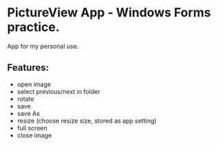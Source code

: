 # PictureView App - Windows Forms practice.
App for my personal use.
## Features:
- open image
- select previous/next in folder
- rotate
- save
- save As
- resize (choose resize size, stored as app setting)
- full screen
- close image
  
  
